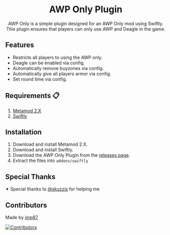 <div align="center">
    <h1>AWP Only Plugin</h1>
</div>

<div align="center">AWP Only is a simple plugin designed for an AWP Only mod using Swiftly. This plugin ensures that players can only use AWP and Deagle in the game.
</div>




## Features

- Restricts all players to using the AWP only.
- Deagle can be enabled via config.
- Automatically remove buyzones via config.
- Automatically give all players armor via config.
- Set round time via config.

## Requirements 📋

1. [Metamod 2.X](https://www.metamod.org)
2. [Swiftly](https://github.com/swiftly-solution/swiftly/)

## Installation

1. Download and install Metamod 2.X.
2. Download and install Swiftly.
3. Download the AWP Only Plugin from the [releases page](https://github.com/imp87/awponly).
4. Extract the files into `addons/swiftly`

## Special Thanks

✦ Special thanks to [@skuzzis](https://github.com/skuzzis) for helping me

## Contributors

Made by [imp87](https://github.com/imp87)

[![Contributors](https://img.shields.io/github/contributors/imp87/awponly)](https://github.com/imp87/awponly/graphs/contributors)



